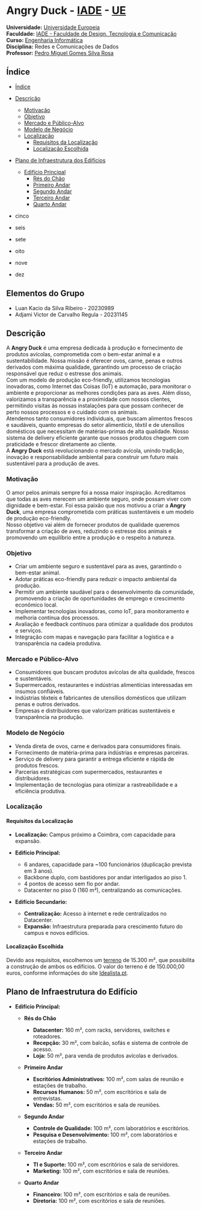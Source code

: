 # Angry Duck - [IADE](https://www.iade.europeia.pt/) - [UE](https://www.europeia.pt/)

**Universidade:** [Universidade Europeia](https://www.europeia.pt/)   
**Faculdade:** [IADE - Faculdade de Design, Tecnologia e Comunicação](https://www.iade.europeia.pt/)  
**Curso:** [Engenharia Informática](https://www.iade.europeia.pt/licenciaturas/engenharia-informatica/)   
**Disciplina:** Redes e Comunicações de Dados  
**Professor:** [Pedro Miguel Gomes Silva Rosa](https://www.linkedin.com/in/pedro-mgs-rosa/?originalSubdomain=pt)

## Índice
- [Índice](#índice) 
- [Descrição](#descrição)
    - [Motivação](#motivação)
    - [Objetivo](#objetivo)
    - [Mercado e Público-Alvo](#mercado-e-público-alvo)
    - [Modelo de Negócio](#modelo-de-negócio)
    - [Localização](#localização)
        - [Requisitos da Localização](#requisitos-da-localização)
        - [Localização Escolhida](#localização-escolhida)

- [Plano de Infraestrutura dos Edifícios](#plano-de-infraestrutura-do-edifício)
    - [Edifício Principal](#edifício-principal)
        - [Rés do Chão](#rés-do-chão)
        - [Primeiro Andar](#primeiro-andar)
        - [Segundo Andar](#segundo-andar)
        - [Terceiro Andar](#terceiro-andar)
        - [Quarto Andar](#quarto-andar)
- cinco
- seis
- sete
- oito
- nove
- dez

## Elementos do Grupo
- Luan Kacio da Silva Ribeiro - 20230989
- Adjami Victor de Carvalho Regula - 20231145

## Descrição
A **Angry Duck** é uma empresa dedicada à produção e fornecimento de produtos avícolas, comprometida com o bem-estar animal e a sustentabilidade. Nossa missão é oferecer ovos, carne, penas e outros derivados com máxima qualidade, garantindo um processo de criação responsável que reduz o estresse dos animais.  
Com um modelo de produção eco-friendly, utilizamos tecnologias inovadoras, como Internet das Coisas (IoT) e automação, para monitorar o ambiente e proporcionar as melhores condições para as aves. Além disso, valorizamos a transparência e a proximidade com nossos clientes, permitindo visitas às nossas instalações para que possam conhecer de perto nossos processos e o cuidado com os animais.  
Atendemos tanto consumidores individuais, que buscam alimentos frescos e saudáveis, quanto empresas do setor alimentício, têxtil e de utensílios domésticos que necessitam de matérias-primas de alta qualidade. Nosso sistema de delivery eficiente garante que nossos produtos cheguem com praticidade e frescor diretamente ao cliente.  
A **Angry Duck** está revolucionando o mercado avícola, unindo tradição, inovação e responsabilidade ambiental para construir um futuro mais sustentável para a produção de aves.

### Motivação
O amor pelos animais sempre foi a nossa maior inspiração. Acreditamos que todas as aves merecem um ambiente seguro, onde possam viver com dignidade e bem-estar. Foi essa paixão que nos motivou a criar a **Angry Duck**, uma empresa comprometida com práticas sustentáveis e um modelo de produção eco-friendly.  
Nosso objetivo vai além de fornecer produtos de qualidade queremos transformar a criação de aves, reduzindo o estresse dos animais e promovendo um equilíbrio entre a produção e o respeito à natureza.

### Objetivo
- Criar um ambiente seguro e sustentável para as aves, garantindo o bem-estar animal.
- Adotar práticas eco-friendly para reduzir o impacto ambiental da produção.
- Permitir um ambiente saudável para o desenvolvimento da comunidade, promovendo a criação de oportunidades de emprego e crescimento econômico local.
- Implementar tecnologias inovadoras, como IoT, para monitoramento e melhoria contínua dos processos.
- Avaliação e feedback contínuos para otimizar a qualidade dos produtos e serviços.
- Integração com mapas e navegação para facilitar a logística e a transparência na cadeia produtiva.

### Mercado e Público-Alvo

- Consumidores que buscam produtos avícolas de alta qualidade, frescos e sustentáveis.
- Supermercados, restaurantes e indústrias alimentícias interessadas em insumos confiáveis.
- Indústrias têxteis e fabricantes de utensílios domésticos que utilizam penas e outros derivados.
- Empresas e distribuidores que valorizam práticas sustentáveis e transparência na produção.

### Modelo de Negócio

- Venda direta de ovos, carne e derivados para consumidores finais.  
- Fornecimento de matéria-prima para indústrias e empresas parceiras.  
- Serviço de delivery para garantir a entrega eficiente e rápida de produtos frescos.  
- Parcerias estratégicas com supermercados, restaurantes e distribuidores.  
- Implementação de tecnologias para otimizar a rastreabilidade e a eficiência produtiva.

### Localização

#### Requisitos da Localização

- **Localização:** Campus próximo a Coimbra, com capacidade para expansão.
- **Edifício Principal:**
  - 6 andares, capacidade para ~100 funcionários (duplicação prevista em 3 anos).
  - Backbone duplo, com bastidores por andar interligados ao piso 1.
  - 4 pontos de acesso sem fio por andar.
  - Datacenter no piso 0 (160 m²), centralizando as comunicações.

- **Edifício Secundario:**
    - **Centralização:** Acesso à internet e rede centralizados no Datacenter.
    - **Expansão:** Infraestrutura preparada para crescimento futuro do campus e novos edifícios.

#### Localização Escolhida
Devido aos requisitos, escolhemos um [terreno](https://www.idealista.pt/imovel/33768148/) de 15.300 m², que possibilita a construção de ambos os edifícios. O valor do terreno é de 150.000,00 euros, conforme informações do site [Idealista.pt](https://www.idealista.pt).

## Plano de Infraestrutura do Edifício

- **Edifício Principal:**  

    - **Rés do Chão**
        - **Datacenter:** 160 m², com racks, servidores, switches e roteadores.
        - **Recepção:** 30 m², com balcão, sofás e sistema de controle de acesso.
        - **Loja:** 50 m², para venda de produtos avícolas e derivados.

    - **Primeiro Andar**
        - **Escritórios Administrativos:** 100 m², com salas de reunião e estações de trabalho.
        - **Recursos Humanos:** 50 m², com escritórios e sala de entrevistas.
        - **Vendas:** 50 m², com escritórios e sala de reuniões.

    - **Segundo Andar**
        - **Controle de Qualidade:** 100 m², com laboratórios e escritórios.
        - **Pesquisa e Desenvolvimento:** 100 m², com laboratórios e estações de trabalho.

    - **Terceiro Andar**
        - **TI e Suporte:** 100 m², com escritórios e sala de servidores.
        - **Marketing:** 100 m², com escritórios e sala de reuniões.

    - **Quarto Andar**
        - **Financeiro:** 100 m², com escritórios e sala de reuniões.
        - **Diretoria:** 100 m², com escritórios e sala de reuniões.
